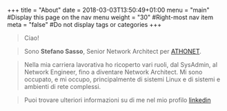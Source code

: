 +++
title = "About"
date = 2018-03-03T13:50:49+01:00
menu = "main" #Display this page on the nav menu
weight = "30" #Right-most nav item
meta = "false" #Do not display tags or categories
+++

> Ciao!

> Sono **Stefano Sasso**, Senior Network Architect per <a href="https://www.athonet.com/" target="_BLANK">ATHONET</a>.

> Nella mia carriera lavorativa ho ricoperto vari ruoli, dal SysAdmin, al Network Engineer, fino a diventare Network Architect.
> Mi sono occupato, e mi occupo, principalmente di sistemi Linux e di sistemi e ambienti di rete complessi.

> Puoi trovare ulteriori informazioni su di me nel mio profilo [linkedin](http://www.linkedin.com/in/ssasso)
